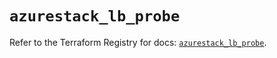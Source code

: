 # `azurestack_lb_probe`

Refer to the Terraform Registry for docs: [`azurestack_lb_probe`](https://registry.terraform.io/providers/hashicorp/azurestack/1.0.0/docs/resources/lb_probe).
